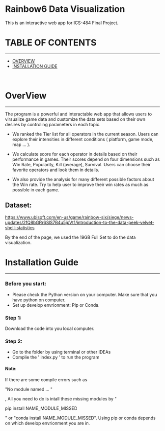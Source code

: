 # Rainbow6 Data Visualization 
This is an interactive web app for ICS-484 Final Project.

# TABLE OF CONTENTS
*** 
*   [OVERVIEW](#overview)
*   [INSTALLATION GUIDE](#installation-guide)

<br/>

# OverView 
***
The program is a powerful and interactable web app that allows users to virsualize game data and customize the data sets based on their own desires by controling parameters in each topic. 

*   We ranked the Tier list for all operators in the current season. Users can explore their intensities in different conditions ( platform, game mode, map ... ). 

*   We calculate score for each operator in details based on their performance in games. Their scores depend on four dimensions such as Win Rate, Popularity, Kill (average), Survival. Users can choose their favorite operators and look them in details. 

*   We also provide the analysis for many different possible factors about the Win rate. Try to help user to improve their win rates as much as possible in each game.

## Dataset:
https://www.ubisoft.com/en-us/game/rainbow-six/siege/news-updates/2fQ8bGRr6SlS7B4u5jpVt1/introduction-to-the-data-peek-velvet-shell-statistics

By the end of the page, we used the 19GB Full Set to do the data visualization.

# Installation Guide
***
### Before you start:
*   Please check the Python version on your computer. Make sure that you have python on computer.
*   Set up develop envrionment: Pip or Conda.

### Step 1:
Download the code into you local computer.

### Step 2:
*   Go to the folder by using terminal or other IDEAs
*   Complie the ' index.py ' to run the program
#### Note:
If there are some compile errors such as <p>"No module named ... "</p>, 
All you need to do is intall these missing modules by "<p>pip install NAME_MODULE_MISSED</p>" or 
"conda install NAME_MODULE_MISSED". 
Using pip or conda depends on which develop envrionment you are in. 
